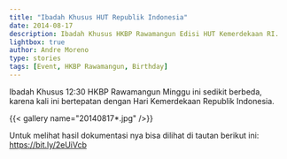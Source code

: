 ```yaml
---
title: "Ibadah Khusus HUT Republik Indonesia"
date: 2014-08-17
description: Ibadah Khusus HKBP Rawamangun Edisi HUT Kemerdekaan RI.
lightbox: true
author: Andre Moreno
type: stories
tags: [Event, HKBP Rawamangun, Birthday]
---
```



Ibadah Khusus 12:30 HKBP Rawamangun Minggu ini sedikit berbeda, karena kali ini bertepatan dengan Hari Kemerdekaan Republik Indonesia.

{{< gallery name="20140817*.jpg" />}}


Untuk melihat hasil dokumentasi nya bisa dilihat di tautan berikut ini: <a href="https://bit.ly/2eUiVcb" target="_blank">https://bit.ly/2eUiVcb</a>